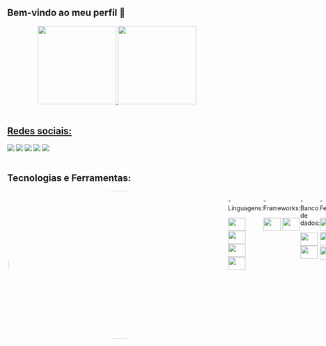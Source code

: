 ## Bem-vindo ao meu perfil 🦝

<div align="center">
  <a href="https://github.com/maykeesa">
  <img height="180em" src="https://github-readme-streak-stats.herokuapp.com?user=maykeesa&theme=dark&mode=weekly"/>
  <img height="180em" src="https://api.githubtrends.io/user/svg/MaykeESA/langs?time_range=one_year&compact=True&theme=dark"/>
</div>

<br>

## Redes sociais:
  <div> 
    <a href="https://www.instagram.com/maykeesa/" target="_blank"><img src="https://img.shields.io/badge/-Instagram-%23E4405F?style=for-the-badge&logo=instagram&logoColor=white" target="_blank"></a>
    <a href = "https://twitter.com/Mayke7ESA"><img src="https://img.shields.io/badge/Twitter-1DA1F2?style=for-the-badge&logo=twitter&logoColor=white" target="_blank"></a>
   	<a href="https://www.twitch.tv/maykeesa" target="_blank"><img src="https://img.shields.io/badge/Twitch-9146FF?style=for-the-badge&logo=twitch&logoColor=white" target="_blank"></a>
    <a href="https://www.linkedin.com/in/mayke-erick-14a36420a/" target="_blank"><img src="https://img.shields.io/badge/-LinkedIn-%230077B5?style=for-the-badge&logo=linkedin&logoColor=white" target="_blank"></a> 
    <a href="https://steamcommunity.com/id/MaykeESA/" target="_blank"><img src="https://img.shields.io/badge/Steam-000000?style=for-the-badge&logo=steam&logoColor=white" target="_blank"></a> 
  </div>

<br>

## Tecnologias e Ferramentas:

<div style="display: flex; justify-content: space-around; align-items: flex-start;">
  <img align="right" height="340" width="580" src="https://user-images.githubusercontent.com/74038190/225813708-98b745f2-7d22-48cf-9150-083f1b00d6c9.gif" style="border-radius:50%;">
  <div>
      <p>- Linguagens:</p>
      <div>
          <img height="30" width="40" src="https://cdn.jsdelivr.net/gh/devicons/devicon@latest/icons/java/java-original.svg"/>
          <img height="30" width="40" src="https://cdn.jsdelivr.net/gh/devicons/devicon@latest/icons/python/python-original.svg"/>
          <img height="30" width="40" src="https://cdn.jsdelivr.net/gh/devicons/devicon@latest/icons/groovy/groovy-original.svg"/>
          <img height="30" width="40" src="https://cdn.jsdelivr.net/gh/devicons/devicon@latest/icons/csharp/csharp-original.svg"/>
      </div>
  </div>

  <div>
      <p>- Frameworks:</p>
      <div>
          <img height="30" width="40" src="https://cdn.jsdelivr.net/gh/devicons/devicon@latest/icons/spring/spring-original.svg"/>
          <img height="30" width="40" src="https://cdn.jsdelivr.net/gh/devicons/devicon@latest/icons/grails/grails-original.svg"/>
      </div>
  </div>

  <div>
      <p>- Banco de dados:</p>
      <div>
          <img height="30" width="40" src="https://cdn.jsdelivr.net/gh/devicons/devicon@latest/icons/postgresql/postgresql-original.svg"/>
          <img height="30" width="40" src="https://cdn.jsdelivr.net/gh/devicons/devicon@latest/icons/mysql/mysql-original.svg"/>
      </div>
  </div>

  <div>
      <p>- Ferramentas:</p>
      <div>
          <img height="30" width="40" src="https://cdn.jsdelivr.net/gh/devicons/devicon@latest/icons/eclipse/eclipse-original.svg"/>
          <img height="30" width="40" src="https://cdn.jsdelivr.net/gh/devicons/devicon@latest/icons/intellij/intellij-original.svg"/>
          <img height="30" width="40" src="https://cdn.jsdelivr.net/gh/devicons/devicon@latest/icons/vscode/vscode-original.svg"/>
          <img height="30" width="40" src="https://cdn.jsdelivr.net/gh/devicons/devicon@latest/icons/git/git-original.svg"/>
          <img height="30" width="40" src="https://cdn.jsdelivr.net/gh/devicons/devicon@latest/icons/maven/maven-original.svg"/>
          <img height="30" width="40" src="https://cdn.jsdelivr.net/gh/devicons/devicon@latest/icons/trello/trello-original.svg"/>
      </div>
  </div>
</div>


